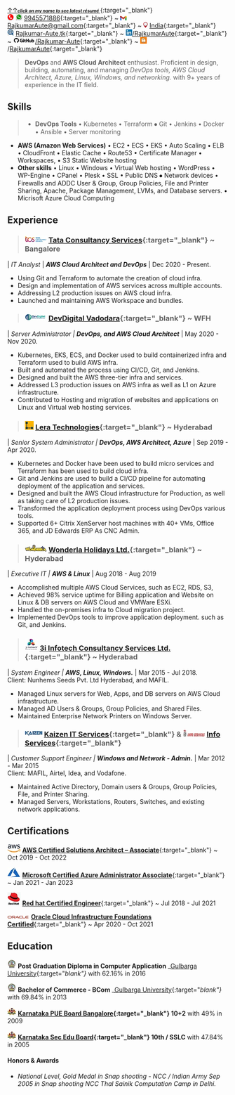 [&uarr;&uarr;_**<font size="1">click on my name to see latest résumé </font>**_](https://rajkumar-aute.github.io/Rajkumar-Aute/){:target="_blank"}
\
![](./image/call.png) ![](./image/whatsapp.jpg) [9945571886](https://wa.me/+919945571886){:target="_blank"} ~ ![](./image/gmail.jpg) [RajkumarAute@gmail.com](RajkumarAute@gmail.com){:target="_blank"} ~ ![](image/location.jpg) [India](https://en.wikipedia.org/wiki/India){:target="_blank"}
\
![](./image/www.jpg) [Rajkumar-Aute.tk](http://rajkumar-aute.tk){:target="_blank"} ~ ![](./image/linkedin.jpg)[/RajkumarAute](https://www.linkedin.com/in/RajkumarAute/){:target="_blank"} ~ ![](./image/github.jpg)[/Rajkumar-Aute](https://github.com/Rajkumar-Aute){:target="_blank"} ~ ![](./image/blog.jpg)/[RajkumarAute](https://rajkumaraute.blogspot.com/){:target="_blank"}  


> **DevOps** and **AWS Cloud Architect** enthusiast. Proficient in design, building, automating, and managing _DevOps tools, AWS Cloud Architect, Azure, Linux, Windows, and networking._ with 9+ years of experience in the IT field.


## Skills
> * **DevOps Tools** • Kubernetes • Terraform ⦁	Git • Jenkins • Docker • Ansible • Server monitoring
* **AWS (Amazon Web Services)**  • EC2 • ECS • EKS • Auto Scaling • ELB • CloudFront • Elastic Cache • Route53 • Certificate Manager • Workspaces, • S3 Static Website hosting
* **Other skills** • Linux • Windows • Virtual Web hosting • WordPress • WP-Engine • CPanel • Plesk • SSL • Public DNS ⦁	Network devices • Firewalls and ADDC User & Group, Group Policies, File and Printer Sharing, Apache, Package Management, LVMs, and Database servers. • Micrisoft Azure Cloud Computing


## Experience
> ### ![](./image/tcs.jpg) [Tata Consultancy Services](http://www.tcs.com){:target="_blank"} ~ Bangalore
| _IT Analyst_ | _**AWS Cloud Architect and DevOps**_ | Dec 2020 - Present.
* Using Git and Terraform to automate the creation of cloud infra.
* Design and implementation of AWS services across multiple accounts.
* Addressing L2 production issues on AWS cloud infra.
* Launched and maintaining AWS Workspace and bundles.

> ### ![](./image/devdigital.jpg) [DevDigital Vadodara](http://www.devdigital.com){:target="_blank"} ~ WFH
| _Server Administrator | **DevOps, and AWS Cloud Architect**_ | May 2020 - Nov 2020.
* Kubernetes, EKS, ECS, and Docker used to build containerized infra and Terraform used to build AWS infra.
* Built and automated the process using CI/CD, Git, and Jenkins.
* Designed and built the AWS three-tier infra and services.
* Addressed L3 production issues on AWS infra as well as L1 on Azure infrastructure. 
* Contributed to Hosting and migration of websites and applications on Linux and Virtual web hosting services.

> ### ![](./image/lera.jpg) [Lera Technologies](http://www.lera.us){:target="_blank"} ~ Hyderabad
| _Senior System Administrator | **DevOps, AWS Architect, Azure**_ | Sep 2019 - Apr 2020.
* Kubernetes and Docker have been used to build micro services and Terraform has been used to build cloud infra.
* Git and Jenkins are used to build a CI/CD pipeline for automating deployment of the application and services.
* Designed and built the AWS Cloud infrastructure for Production, as well as taking care of L2 production issues.
* Transformed the application deployment process using DevOps various tools.
* Supported 6+ Citrix XenServer host machines with 40+ VMs, Office 365, and JD Edwards ERP As CNC Admin.

> ### ![](./image/wla.jpg) [Wonderla Holidays Ltd.](http://www.wonderla.com){:target="_blank"} ~ Hyderabad 
| _Executive IT | **AWS & Linux**_ | Aug 2018 - Aug 2019
* Accomplished multiple AWS Cloud Services, such as EC2, RDS, S3,
* Achieved 98% service uptime for Billing application and Website on Linux & DB servers on AWS Cloud and VMWare ESXi.
* Handled the on-premises infra to Cloud migration project.
* Implemented DevOps tools to improve application deployment. such as Git, and Jenkins.

> ### ![](./image/3i.jpg) [3i Infotech Consultancy Services Ltd.](http://www.3i-infotech.com){:target="_blank"} ~ Hyderabad
| _System Engineer | **AWS, Linux, Windows.**_ | Mar 2015 - Jul 2018.
\
Client: Nunhems Seeds Pvt. Ltd Hyderabad, and MAFIL.
* Managed Linux servers for Web, Apps, and DB servers on AWS Cloud infrastructure. 
* Managed AD Users & Groups, Group Policies, and Shared Files. 
* Maintained Enterprise Network Printers on Windows Server.

> ### ![](./image/kaizen.jpg) [Kaizen IT Services](https://www.linkedin.com/company/kaizen-it-services-pvt.-ltd./){:target="_blank"} & ![](./image/infoservice.jpg) [Info Services](http://ibmesp.com){:target="_blank"}
| _Customer Support Engineer | **Windows and Network - Admin.**_ | Mar 2012 - Mar 2015
\
Client: MAFIL, Airtel, Idea, and Vodafone.
* Maintained Active Directory, Domain users & Groups, Group Policies, File, and Printer Sharing. 
* Managed Servers, Workstations, Routers, Switches, and existing network applications.

<div style="page-break-before:always"></div>

## Certifications
![](./image/aws.jpg) [**AWS Certified Solutions Architect – Associate**](https://www.credly.com/badges/950ba75b-a8e7-4439-836f-d376c0427560?source=linked_in_profile){:target="_blank"} ~ Oct 2019 - Oct 2022

![](./image/azure.jpg) [**Microsoft Certified Azure Administrator Associate**](https://www.credly.com/badges/0ca6c8a7-e631-4a79-8270-bc94404d1705?source=linked_in_profile){:target="_blank"} ~ Jan 2021 - Jan 2023

![](./image/redhat.jpg) [**Red hat Certified Engineer**](https://rhtapps.redhat.com/verify?certId=180-084-022){:target="_blank"} ~ Jul 2018 - Jul 2021

![](./image/oracle.jpg) [**Oracle Cloud Infrastructure Foundations Certified**](https://www.credly.com/badges/93d0e186-5352-44bb-9d57-8400d5dd14aa?source=linked_in_profile){:target="_blank"} ~ Apr 2020 - Oct 2021



## Education
![](./image/gug.jpg) **Post Graduation Diploma in Computer Application** _[Gulbarga University](https://www.gug.ac.in/){:target="_blank"}_ with 62.16% in 2016

![](./image/gug.jpg) **Bachelor of Commerce - BCom** _[Gulbarga University](https://www.gug.ac.in/){:target="_blank"}_ with 69.84% in 2013

![](./image/kar.jpg) **[Karnataka PUE Board Bangalore](http://pue.kar.nic.in/){:target="_blank"} 10+2** with 49% in 2009

![](./image/kar.jpg) **[Karnataka Sec Edu Board](https://sslc.karnataka.gov.in/){:target="_blank"} 10th / SSLC** with 47.84% in 2005


#### Honors & Awards
* _National Level, Gold Medal in Snap shooting - NCC / Indian Army Sep 2005 in Snap shooting NCC Thal Sainik Computation Camp in Delhi._


